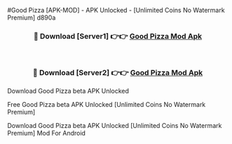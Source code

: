 #Good Pizza [APK-MOD] - APK Unlocked - [Unlimited Coins No Watermark Premium] d890a



<div align="center">

<h3>🔴 Download [Server1] 👉👉 <a href="https://momento.my/?title=Good_Pizza">Good Pizza Mod Apk</a></h3><br>

<h3>🔴 Download [Server2] 👉👉 <a href="https://momento.my/?title=Good_Pizza">Good Pizza Mod Apk</a></h3>
</div>



Download Good Pizza beta APK Unlocked

Free Good Pizza beta APK Unlocked [Unlimited Coins No Watermark Premium]

Download Good Pizza beta APK Unlocked [Unlimited Coins No Watermark Premium] Mod For Android
